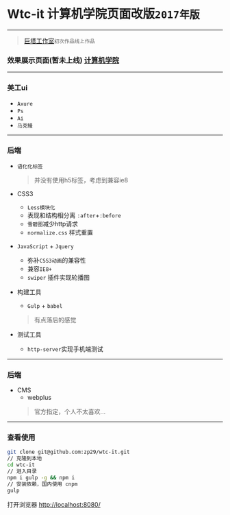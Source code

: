 # Wtc-it 计算机学院页面改版`2017年版`

---

> [巨塔工作室](http://juta.wtc.edu.cn)`初次作品线上作品`

### 效果展示页面(暂未上线) [计算机学院](http://it.wtc.edu.cn)

---

### 美工ui

- `Axure`
- `Ps`
- `Ai`
- `马克鳗`

---

### 后端

- `语化化标签`
    > 并没有使用h5标签，考虑到兼容ie8

- CSS3
    + `Less模块化`
    + 表现和结构相分离 `:after`+`:before`
    + `雪碧图`减少http请求
    + `normalize.css` 样式重置
    
- `JavaScript` + `Jquery`
    + 弥补`CSS3动画`的兼容性
    + 兼容`IE8+`
    + `swiper` 插件实现轮播图
    
- 构建工具
    + `Gulp` + `babel`
    > 有点落后的感觉
    
- 测试工具
	+ `http-server`实现手机端测试
	
---

### 后端
- CMS
    + webplus
    > 官方指定，个人不太喜欢...
    
---

### 查看使用
```bash
git clone git@github.com:zp29/wtc-it.git
// 克隆到本地
cd wtc-it
// 进入目录
npm i gulp -g && npm i
// 安装依赖，国内使用 cnpm 
gulp
```

打开浏览器 [http://localhost:8080/](http://localhost:8080/)



